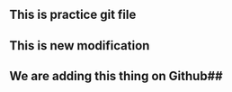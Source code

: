 ## This is practice git file ##

## This is new modification ##


## We are adding this thing on Github##


